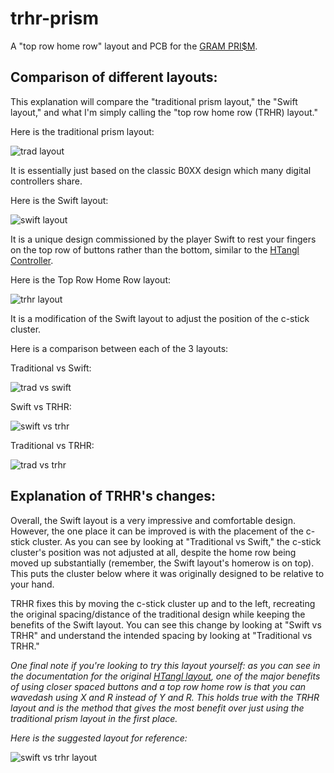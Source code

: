 # trhr-prism
A "top row home row" layout and PCB for the [GRAM PRI$M](https://github.com/GrammyMoney/GRAM-PRISM/).

## Comparison of different layouts:

This explanation will compare the "traditional prism layout," the "Swift layout," and what I'm simply calling the "top row home row (TRHR) layout."

Here is the traditional prism layout:

![trad layout](https://github.com/SchibleyJ/trhr-prism/blob/main/Readme%20Visuals/trad.PNG?raw=true)

It is essentially just based on the classic B0XX design which many digital controllers share.

Here is the Swift layout:

![swift layout](https://github.com/SchibleyJ/trhr-prism/blob/main/Readme%20Visuals/swift.PNG?raw=true)

It is a unique design commissioned by the player Swift to rest your fingers on the top row of buttons rather than the bottom, similar to the [HTangl Controller](https://www.htangl.com/layout).

Here is the Top Row Home Row layout:

![trhr layout](https://github.com/SchibleyJ/trhr-prism/blob/main/Readme%20Visuals/trhr.PNG?raw=true)

It is a modification of the Swift layout to adjust the position of the c-stick cluster.


Here is a comparison between each of the 3 layouts:

Traditional vs Swift:

![trad vs swift](https://github.com/SchibleyJ/trhr-prism/blob/main/Readme%20Visuals/trad%20v%20swift.PNG?raw=true)

Swift vs TRHR:

![swift vs trhr](https://github.com/SchibleyJ/trhr-prism/blob/main/Readme%20Visuals/swift%20v%20trhr.PNG?raw=true)

Traditional vs TRHR:

![trad vs trhr](https://github.com/SchibleyJ/trhr-prism/blob/main/Readme%20Visuals/trad%20v%20trhr.PNG?raw=true)

## Explanation of TRHR's changes:

Overall, the Swift layout is a very impressive and comfortable design.  However, the one place it can be improved is with the placement of the c-stick cluster.  As you can see by looking at "Traditional vs Swift," the c-stick cluster's position was not adjusted at all, despite the home row being moved up substantially (remember, the Swift layout's homerow is on top).  This puts the cluster below where it was originally designed to be relative to your hand.

TRHR fixes this by moving the c-stick cluster up and to the left, recreating the original spacing/distance of the traditional design while keeping the benefits of the Swift layout.  You can see this change by looking at "Swift vs TRHR" and understand the intended spacing by looking at "Traditional vs TRHR."

*One final note if you're looking to try this layout yourself: as you can see in the documentation for the original [HTangl layout](https://www.htangl.com/layout), one of the major benefits of using closer spaced buttons and a top row home row is that you can wavedash using X and R instead of Y and R.  This holds true with the TRHR layout and is the method that gives the most benefit over just using the traditional prism layout in the first place.*

*Here is the suggested layout for reference:*

![swift vs trhr layout](https://github.com/SchibleyJ/trhr-prism/blob/main/Readme%20Visuals/trhr%20labeled.png?raw=true)
